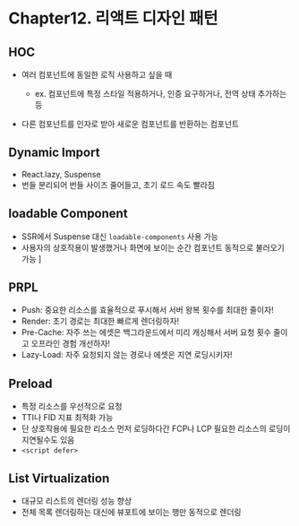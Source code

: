 # Chapter12. 리액트 디자인 패턴

## HOC

- 여러 컴포넌트에 동일한 로직 사용하고 싶을 때 
  - ex. 컴포넌트에 특정 스타일 적용하거나, 인증 요구하거나, 전역 상태 추가하는 등 

- 다른 컴포넌트를 인자로 받아 새로운 컴포넌트를 반환하는 컴포넌트

## Dynamic Import

- React.lazy, Suspense
- 번들 분리되어 번들 사이즈 줄어들고, 초기 로드 속도 빨라짐

## loadable Component

- SSR에서 Suspense 대신 `loadable-components` 사용 가능 
- 사용자의 상호작용이 발생했거나 화면에 보이는 순간 컴포넌트 동적으로 불러오기 가능 ]

## PRPL

- Push: 중요한 리소스를 효율적으로 푸시해서 서버 왕복 횟수를 최대한 줄이자!
- Render: 초기 경로는 최대한 빠르게 렌더링하자!
- Pre-Cache: 자주 쓰는 에셋은 백그라운드에서 미리 캐싱해서 서버 요청 횟수 줄이고 오프라인 경험 개선하자!
- Lazy-Load: 자주 요청되지 않는 경로나 에셋은 지연 로딩시키자!

## Preload

- 특정 리소스를 우선적으로 요청
- TTI나 FID 지표 최적화 가능 
- 단 상호작용에 필요한 리소스 먼저 로딩하다간 FCP나 LCP 필요한 리소스의 로딩이 지연될수도 있음 
- `<script defer>`

## List Virtualization

- 대규모 리스트의 렌더링 성능 향상
- 전체 목록 렌더링하는 대신에 뷰포트에 보이는 행만 동적으로 렌더링